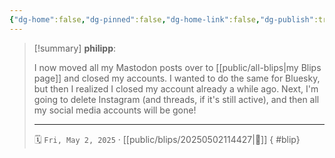 ```yaml
---
{"dg-home":false,"dg-pinned":false,"dg-home-link":false,"dg-publish":true,"type":"blip","created-date":"2025-05-02T11:44:17","updated-date":"2025-05-02T11:45:24","disabled rules":["yaml-title","yaml-title-alias","file-name-heading"],"title":"philipp @ Friday, May 2nd 2025","dg-path":"blips/20250502114427.md","permalink":"/blips/20250502114427/","dgPassFrontmatter":true,"created":"2025-05-02T11:44:17","updated":"2025-05-02T11:45:24"}
---
```


> [!summary] **philipp**:
>
> I now moved all my Mastodon posts over to [[public/all-blips\|my Blips page]] and closed my accounts. I wanted to do the same for Bluesky, but then I realized I closed my account already a while ago. Next, I'm going to delete Instagram (and threads, if it's still active), and then all my social media accounts will be gone!
> - - -
>
> 🗓️ `Fri, May 2, 2025` · [[public/blips/20250502114427\|🔗]]
{ #blip}


